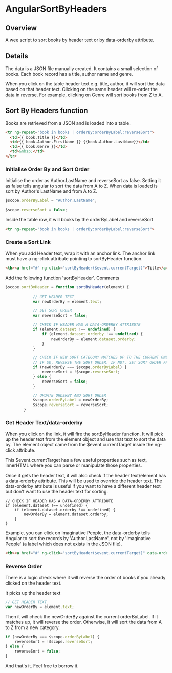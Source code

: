 # AngularSortByHeaders

## Overview
A wee script to sort books by header text or by data-orderby attribute.

## Details
The data is a JSON file manually created. It contains a small selection of books. Each book record has a title, author name and genre.

When you click on the table header text e.g. title, author, it will sort the data based on that header text. Clicking on the same header will re-order the data in reverse. For example, clicking on Genre will sort books from Z to A.

## Sort By Headers function

Books are retrieved from a JSON and is loaded into a table.

```html
<tr ng-repeat="book in books | orderBy:orderByLabel:reverseSort">
  <td>{{ book.Title }}</td>
  <td>{{ book.Author.FirstName }} {{book.Author.LastName}}</td>
  <td>{{ book.Genre }}</td>
  <td>&nbsp;</td>
</tr>
```     


### Initialise Order By and Sort Order

Initialise the order as Author.LastName and reverseSort as false. Setting it as false tells angular to sort the data from A to Z. When data is loaded is sort by Author's LastName and from A to Z.

 ```javascript
 $scope.orderByLabel = "Author.LastName";
 
 $scope.reverseSort = false;
```

Inside the table row, it will books by the orderByLabel and reverseSort

```html
<tr ng-repeat="book in books | orderBy:orderByLabel:reverseSort">
```


### Create a Sort Link

When you add Header text, wrap it with an anchor link. The anchor link must have a ng-click attribute pointing to sortByHeader function.

```html
<th><a href="#" ng-click="sortByHeader($event.currentTarget)">Title</a></th>
```

Add the following function 'sortByHeader'. Comments 

```javascript
$scope.sortByHeader = function sortByHeader(element) {
            
            // GET HEADER TEXT
            var newOrderBy = element.text;

            // SET SORT ORDER
            var reverseSort = false;

            // CHECK IF HEADER HAS A DATA-ORDERBY ATTRIBUTE
            if (element.dataset !== undefined) {
                if (element.dataset.orderby !== undefined) {
                    newOrderBy = element.dataset.orderby;
                }
            }

            // CHECK IF NEW SORT CATEGORY MATCHES UP TO THE CURRENT ONE. IT MEANS IT HAS BEEN CLICKED ON MORE THAN ONCE
            // IF SO, REVERSE THE SORT ORDER. IF NOT, SET SORT ORDER FROM A TO Z
            if (newOrderBy === $scope.orderByLabel) {
                reverseSort = !$scope.reverseSort;
            } else {
                reverseSort = false;
            }

            // UPDATE ORDERBY AND SORT ORDER
            $scope.orderByLabel = newOrderBy;
            $scope.reverseSort = reverseSort;
        }
```

### Get Header Text/data-orderby
When you click on the link, it will fire the sortByHeader function. It will pick up the header text from the element object and use that text to sort the data by. The element object came from the $event.currentTarget inside the ng-click attribute. 

This $event.currentTarget has a few useful properties such as text, innerHTML where you can parse or manipulate those properties.

Once it gets the header text, it will also check if the header text/element has a data-orderby attribute. This will be used to override the header text. The data-orderby attribute is useful if you want to have a different header text but don't want to use the header text for sorting. 

```
// CHECK IF HEADER HAS A DATA-ORDERBY ATTRIBUTE
if (element.dataset !== undefined) {
    if (element.dataset.orderby !== undefined) {
        newOrderBy = element.dataset.orderby;
    }
}
```

Example, you can click on Imaginative People, the data-orderby tells Angular to sort the records by 'Author.LastName', not by 'Imaginative People' (a label which does not exists in the JSON file).

```html
<th><a href="#" ng-click="sortByHeader($event.currentTarget)" data-orderby="Author.LastName">Imaginative People</a></th>
```

### Reverse Order

There is a logic check where it will reverse the order of books if you already clicked on the header text. 

It picks up the header text

```javascript
// GET HEADER TEXT
var newOrderBy = element.text;
```

Then it will check the newOrderBy against the current orderByLabel. If it matches up, it will reverse the order. Otherwise, it will sort the data from A to Z from a new category.

```javascript
if (newOrderBy === $scope.orderByLabel) {
    reverseSort = !$scope.reverseSort;
} else {
    reverseSort = false;
}
```

And that's it. Feel free to borrow it. 
